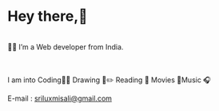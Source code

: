 #  Hey there,💫
 <br>👩‍💻 I’m a Web developer from India.<br>
 
 <br><br>I am into Coding👩‍💻 Drawing 🎨✏️ Reading 📔 Movies 🍿Music 🎧

E-mail : <a href=mailto:sriluxmisali@gmail.com>sriluxmisali@gmail.com</a><br>


